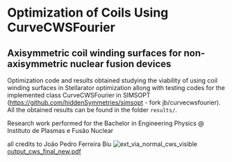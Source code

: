 # Optimization of Coils Using CurveCWSFourier
## Axisymmetric coil winding surfaces for non-axisymmetric nuclear fusion devices

Optimization code and results obtained studying the viability of using coil winding surfaces in Stellarator optimization allong with testing codes for the implemented class CurveCWSFourier in SIMSOPT (https://github.com/hiddenSymmetries/simsopt - fork jb/curvecwsfourier).
All the obtained results can be found in the folder `results/`.

Research work performed for the Bachelor in Engineering Physics @ Instituto de Plasmas e Fusão Nuclear

all credits to João Pedro Ferreira Biu
![ext_via_normal_cws_visible](https://github.com/joaopedrobiu6/CurveCWSFourier_Optimization/assets/93256745/5e161eab-a6a4-4662-91b2-6045d560ba7a)
[output_cws_final_new.pdf](https://github.com/joaopedrobiu6/CurveCWSFourier_Optimization/files/11725148/output_cws_final_new.pdf)
